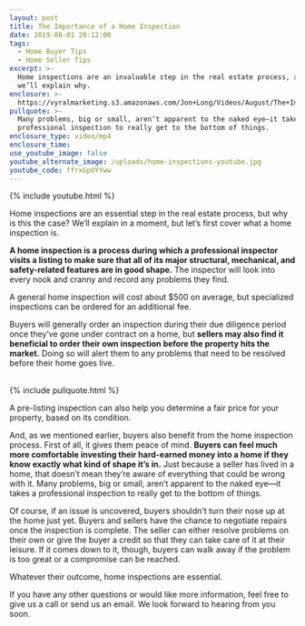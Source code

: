 ```yaml
---
layout: post
title: The Importance of a Home Inspection
date: 2019-08-01 20:12:00
tags:
  - Home Buyer Tips
  - Home Seller Tips
excerpt: >-
  Home inspections are an invaluable step in the real estate process, and today
  we’ll explain why.
enclosure: >-
  https://vyralmarketing.s3.amazonaws.com/Jon+Long/Videos/August/The+Importance+of+a+Home+Inspection.mp4
pullquote: >-
  Many problems, big or small, aren’t apparent to the naked eye—it takes a
  professional inspection to really get to the bottom of things.
enclosure_type: video/mp4
enclosure_time:
use_youtube_image: false
youtube_alternate_image: /uploads/home-inspections-youtube.jpg
youtube_code: ffrxGpOYYww
---
```


{% include youtube.html %}

Home inspections are an essential step in the real estate process, but why is this the case? We’ll explain in a moment, but let’s first cover what a home inspection is.

**A home inspection is a process during which a professional inspector visits a listing to make sure that all of its major structural, mechanical, and safety-related features are in good shape.** The inspector will look into every nook and cranny and record any problems they find.&nbsp;

A general home inspection will cost about $500 on average, but specialized inspections can be ordered for an additional fee.&nbsp;

Buyers will generally order an inspection during their due diligence period once they’ve gone under contract on a home, but **sellers may also find it beneficial to order their own inspection before the property hits the market.** Doing so will alert them to any problems that need to be resolved before their home goes live.<br>&nbsp;

{% include pullquote.html %}&nbsp;

A pre-listing inspection can also help you determine a fair price for your property, based on its condition.&nbsp;

And, as we mentioned earlier, buyers also benefit from the home inspection process. First of all, it gives them peace of mind. **Buyers can feel much more comfortable investing their hard-earned money into a home if they know exactly what kind of shape it’s in.** Just because a seller has lived in a home, that doesn’t mean they’re aware of everything that could be wrong with it. Many problems, big or small, aren’t apparent to the naked eye—it takes a professional inspection to really get to the bottom of things.

Of course, if an issue is uncovered, buyers shouldn’t turn their nose up at the home just yet. Buyers and sellers have the chance to negotiate repairs once the inspection is complete. The seller can either resolve problems on their own or give the buyer a credit so that they can take care of it at their leisure. If it comes down to it, though, buyers can walk away if the problem is too great or a compromise can be reached.&nbsp;

Whatever their outcome, home inspections are essential.&nbsp;

If you have any other questions or would like more information, feel free to give us a call or send us an email. We look forward to hearing from you soon.